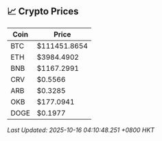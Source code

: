 ## 📈 Crypto Prices

| Coin | Price |
| ---- | ----- |
| BTC | $111451.8654 |
| ETH | $3984.4902 |
| BNB | $1167.2991 |
| CRV | $0.5566 |
| ARB | $0.3285 |
| OKB | $177.0941 |
| DOGE | $0.1977 |

_Last Updated: 2025-10-16 04:10:48.251 +0800 HKT_